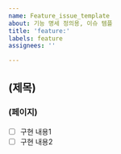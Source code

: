 ```yaml
---
name: Feature_issue_template
about: 기능 명세 정의용, 이슈 템플
title: 'feature:'
labels: feature
assignees: ''

---
```


## (제목)
### (페이지)
- [ ] 구현 내용1
- [ ] 구현 내용2
